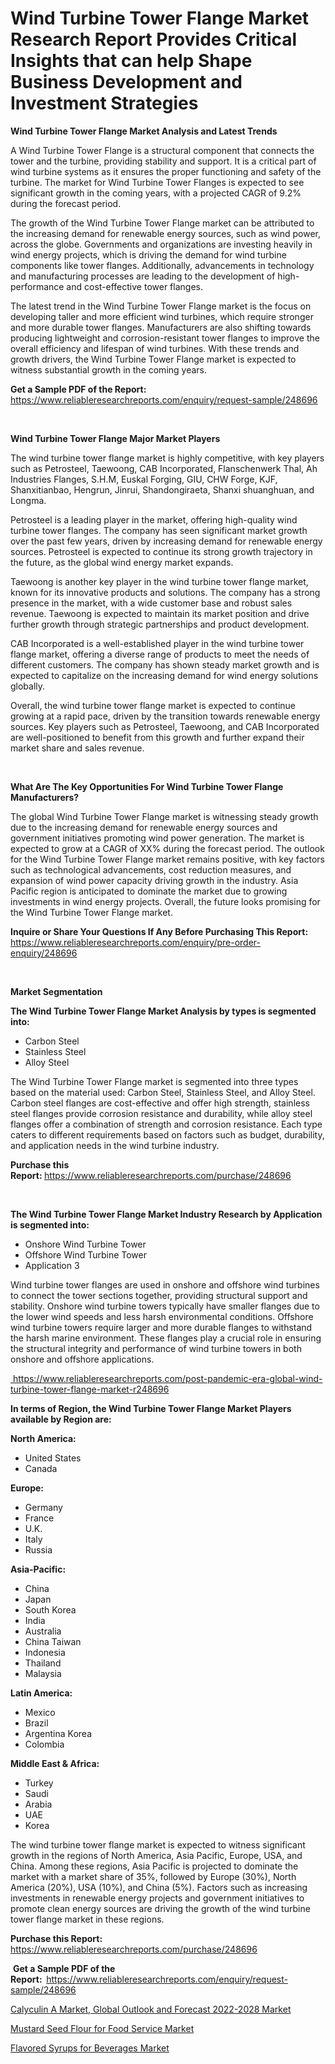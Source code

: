 <p><h1>Wind Turbine Tower Flange Market Research Report Provides Critical Insights that can help Shape Business Development and Investment Strategies</h1></p><p><strong>Wind Turbine Tower Flange Market Analysis and Latest Trends</strong></p>
<p><p>A Wind Turbine Tower Flange is a structural component that connects the tower and the turbine, providing stability and support. It is a critical part of wind turbine systems as it ensures the proper functioning and safety of the turbine. The market for Wind Turbine Tower Flanges is expected to see significant growth in the coming years, with a projected CAGR of 9.2% during the forecast period.</p><p>The growth of the Wind Turbine Tower Flange market can be attributed to the increasing demand for renewable energy sources, such as wind power, across the globe. Governments and organizations are investing heavily in wind energy projects, which is driving the demand for wind turbine components like tower flanges. Additionally, advancements in technology and manufacturing processes are leading to the development of high-performance and cost-effective tower flanges.</p><p>The latest trend in the Wind Turbine Tower Flange market is the focus on developing taller and more efficient wind turbines, which require stronger and more durable tower flanges. Manufacturers are also shifting towards producing lightweight and corrosion-resistant tower flanges to improve the overall efficiency and lifespan of wind turbines. With these trends and growth drivers, the Wind Turbine Tower Flange market is expected to witness substantial growth in the coming years.</p></p>
<p><strong>Get a Sample PDF of the Report:&nbsp;</strong> <a href="https://www.reliableresearchreports.com/enquiry/request-sample/248696">https://www.reliableresearchreports.com/enquiry/request-sample/248696</a></p>
<p>&nbsp;</p>
<p><strong>Wind Turbine Tower Flange Major Market Players</strong></p>
<p><p>The wind turbine tower flange market is highly competitive, with key players such as Petrosteel, Taewoong, CAB Incorporated, Flanschenwerk Thal, Ah Industries Flanges, S.H.M, Euskal Forging, GIU, CHW Forge, KJF, Shanxitianbao, Hengrun, Jinrui, Shandongiraeta, Shanxi shuanghuan, and Longma.</p><p>Petrosteel is a leading player in the market, offering high-quality wind turbine tower flanges. The company has seen significant market growth over the past few years, driven by increasing demand for renewable energy sources. Petrosteel is expected to continue its strong growth trajectory in the future, as the global wind energy market expands.</p><p>Taewoong is another key player in the wind turbine tower flange market, known for its innovative products and solutions. The company has a strong presence in the market, with a wide customer base and robust sales revenue. Taewoong is expected to maintain its market position and drive further growth through strategic partnerships and product development.</p><p>CAB Incorporated is a well-established player in the wind turbine tower flange market, offering a diverse range of products to meet the needs of different customers. The company has shown steady market growth and is expected to capitalize on the increasing demand for wind energy solutions globally.</p><p>Overall, the wind turbine tower flange market is expected to continue growing at a rapid pace, driven by the transition towards renewable energy sources. Key players such as Petrosteel, Taewoong, and CAB Incorporated are well-positioned to benefit from this growth and further expand their market share and sales revenue.</p></p>
<p>&nbsp;</p>
<p><strong>What Are The Key Opportunities For Wind Turbine Tower Flange Manufacturers?</strong></p>
<p><p>The global Wind Turbine Tower Flange market is witnessing steady growth due to the increasing demand for renewable energy sources and government initiatives promoting wind power generation. The market is expected to grow at a CAGR of XX% during the forecast period. The outlook for the Wind Turbine Tower Flange market remains positive, with key factors such as technological advancements, cost reduction measures, and expansion of wind power capacity driving growth in the industry. Asia Pacific region is anticipated to dominate the market due to growing investments in wind energy projects. Overall, the future looks promising for the Wind Turbine Tower Flange market.</p></p>
<p><strong>Inquire or Share Your Questions If Any Before Purchasing This Report:</strong> <a href="https://www.reliableresearchreports.com/enquiry/pre-order-enquiry/248696">https://www.reliableresearchreports.com/enquiry/pre-order-enquiry/248696</a></p>
<p>&nbsp;</p>
<p><strong>Market Segmentation</strong></p>
<p><strong>The Wind Turbine Tower Flange Market Analysis by types is segmented into:</strong></p>
<p><ul><li>Carbon Steel</li><li>Stainless Steel</li><li>Alloy Steel</li></ul></p>
<p><p>The Wind Turbine Tower Flange market is segmented into three types based on the material used: Carbon Steel, Stainless Steel, and Alloy Steel. Carbon steel flanges are cost-effective and offer high strength, stainless steel flanges provide corrosion resistance and durability, while alloy steel flanges offer a combination of strength and corrosion resistance. Each type caters to different requirements based on factors such as budget, durability, and application needs in the wind turbine industry.</p></p>
<p><strong>Purchase this Report:&nbsp;</strong><a href="https://www.reliableresearchreports.com/purchase/248696">https://www.reliableresearchreports.com/purchase/248696</a></p>
<p>&nbsp;</p>
<p><strong>The Wind Turbine Tower Flange Market Industry Research by Application is segmented into:</strong></p>
<p><ul><li>Onshore Wind Turbine Tower</li><li>Offshore Wind Turbine Tower</li><li>Application 3</li></ul></p>
<p><p>Wind turbine tower flanges are used in onshore and offshore wind turbines to connect the tower sections together, providing structural support and stability. Onshore wind turbine towers typically have smaller flanges due to the lower wind speeds and less harsh environmental conditions. Offshore wind turbine towers require larger and more durable flanges to withstand the harsh marine environment. These flanges play a crucial role in ensuring the structural integrity and performance of wind turbine towers in both onshore and offshore applications.</p></p>
<p><a href="https://www.reliableresearchreports.com/post-pandemic-era-global-wind-turbine-tower-flange-market-r248696">&nbsp;https://www.reliableresearchreports.com/post-pandemic-era-global-wind-turbine-tower-flange-market-r248696</a></p>
<p><strong>In terms of Region, the Wind Turbine Tower Flange Market Players available by Region are:</strong></p>
<p>
    <p> <strong> North America: </strong>
        <ul>
            <li>United States</li>
            <li>Canada</li>
        </ul>
        </p> 
    <p> <strong> Europe: </strong>
        <ul>
            <li>Germany</li>
            <li>France</li>
            <li>U.K.</li>
            <li>Italy</li>
            <li>Russia</li>
        </ul>
        </p> 
    <p> <strong> Asia-Pacific: </strong>
        <ul>
            <li>China</li>
            <li>Japan</li>
            <li>South Korea</li>
            <li>India</li>
            <li>Australia</li>
            <li>China Taiwan</li>
            <li>Indonesia</li>
            <li>Thailand</li>
            <li>Malaysia</li>
        </ul>
        </p> 
    <p> <strong> Latin America: </strong>
        <ul>
            <li>Mexico</li>
            <li>Brazil</li>
            <li>Argentina Korea</li>
            <li>Colombia</li>
        </ul>
        </p> 
    <p> <strong> Middle East & Africa: </strong>
        <ul>
            <li>Turkey</li>
            <li>Saudi</li>
            <li>Arabia</li>
            <li>UAE</li>
            <li>Korea</li>
        </ul>
    </p>
    </p>
<p><p>The wind turbine tower flange market is expected to witness significant growth in the regions of North America, Asia Pacific, Europe, USA, and China. Among these regions, Asia Pacific is projected to dominate the market with a market share of 35%, followed by Europe (30%), North America (20%), USA (10%), and China (5%). Factors such as increasing investments in renewable energy projects and government initiatives to promote clean energy sources are driving the growth of the wind turbine tower flange market in these regions.</p></p>
<p><strong>Purchase this Report: </strong><a href="https://www.reliableresearchreports.com/purchase/248696">https://www.reliableresearchreports.com/purchase/248696</a></p>
<p>&nbsp;<strong>Get a Sample PDF of the Report:&nbsp;&nbsp;</strong><a href="https://www.reliableresearchreports.com/enquiry/request-sample/248696">https://www.reliableresearchreports.com/enquiry/request-sample/248696</a></p>
<p><strong></strong></p>
<p><p><a href="https://www.linkedin.com/pulse/calyculin-market-global-outlook-forecast-2022-2028-share-v1zce">Calyculin A Market, Global Outlook and Forecast 2022-2028 Market</a></p><p><a href="https://github.com/indrystar/Market-Research-Report-List-4/blob/main/mustard-seed-flour-for-food-service-market.md">Mustard Seed Flour for Food Service Market</a></p><p><a href="https://github.com/josesg55/Market-Research-Report-List-3/blob/main/flavored-syrups-for-beverages-market.md">Flavored Syrups for Beverages Market</a></p></p>